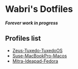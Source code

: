 # Wabri's Dotfiles

***Forever work in progress***

## Profiles list

- [Zeus-Tuxedo-TuxedoOS](https://github.com/Wabri/dotfiles/tree/zeus)
- [Suse-MacBookPro-Macos](https://github.com/Wabri/dotfiles/tree/suse)
- [Mitra-Ideapad-Fedora](https://github.com/Wabri/dotfiles/tree/mitra)
